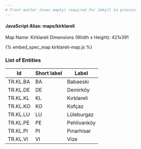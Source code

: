 ```yaml
---
# Front matter (even empty) required for Jekyll to process
---
```


#### JavaScript Alias: maps/kirklareli

Map Name: Kirklareli
Dimensions (Width x Height): 421x391



{% embed_spec_map kirklareli-map.js %}

### List of Entities

 Id | Short label | Label
---|---|---
TR.KL.BA|BA|Babaeski
TR.KL.DE|DE|Demirköy
TR.KL.KL|KL|Kırklareli
TR.KL.KO|KO|Kofçaz
TR.KL.LU|LU|Lüleburgaz
TR.KL.PE|PE|Pehlivanköy
TR.KL.PI|PI|Pınarhisar
TR.KL.VI|VI|Vize

